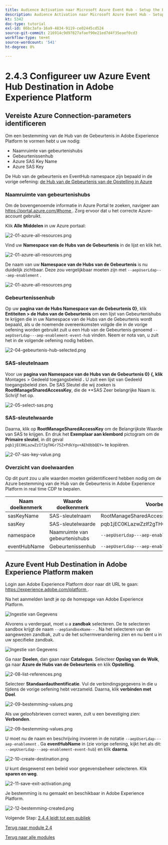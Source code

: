 ```yaml
---
title: Audience Activation naar Microsoft Azure Event Hub - Setup the Event Hub RTCDP destination in Adobe Experience Platform
description: Audience Activation naar Microsoft Azure Event Hub - Setup the Event Hub RTCDP destination in Adobe Experience Platform
kt: 5342
doc-type: tutorial
exl-id: 86bc3afa-16a9-4834-9119-ce02445cd524
source-git-commit: 216914c9d97827afaef90e21ed7d4f35eaef0cd3
workflow-type: tm+mt
source-wordcount: '541'
ht-degree: 0%

---
```


# 2.4.3 Configureer uw Azure Event Hub Destination in Adobe Experience Platform

## Vereiste Azure Connection-parameters identificeren

Om een bestemming van de Hub van de Gebeurtenis in Adobe Experience Platform te vormen hebt u uw nodig:

- Naamruimte van gebeurtenishubs
- Gebeurtenissenhub
- Azure SAS Key Name
- Azure SAS Key

De Hub van de gebeurtenis en EventHub namespace zijn bepaald in de vorige oefening: [ de Hub van de Gebeurtenis van de Opstelling in Azure ](./ex2.md)

### Naamruimte van gebeurtenishubs

Om de bovengenoemde informatie in Azure Portal te zoeken, navigeer aan [ https://portal.azure.com/#home ](https://portal.azure.com/#home). Zorg ervoor dat u het correcte Azure-account gebruikt.

Klik **Alle Middelen** in uw Azure portaal:

![ 2-01-azure-all-resources.png ](./images/201azureallresources.png)

Vind uw **Namespace van de Hubs van de Gebeurtenis** in de lijst en klik het.

![ 2-01-azure-all-resources.png ](./images/201azureallresources1.png)

De naam van uw **Namespace van de Hubs van de Gebeurtenis** is nu duidelijk zichtbaar. Deze zou vergelijkbaar moeten zijn met `--aepUserLdap---aep-enablement` .

![ 2-01-azure-all-resources.png ](./images/201azureallresources2.png)

### Gebeurtenissenhub

Op uw **pagina van de Hubs Namespace van de Gebeurtenis 0&rbrace;**, klik **Entiteiten > de Hubs van de Gebeurtenis** om een lijst van Gebeurtenishubs te krijgen die in uw Namespace van de Hubs van de Gebeurtenis wordt bepaald, als u de noemende overeenkomsten volgde die in de vorige oefening worden gebruikt zult u een Hub van de Gebeurtenis genoemd `--aepUserLdap---aep-enablement-event-hub` vinden. Neem er nota van, u zult het in de volgende oefening nodig hebben.

![ 2-04-gebeurtenis-hub-selected.png ](./images/204eventhubselected.png)

### SAS-sleutelnaam

Voor uw **pagina van Namespace van de Hubs van de Gebeurtenis 0&rbrace; &lbrace;, klik** Montages > Gedeeld toegangsbeleid **.** U zult een lijst van Gedeeld toegangsbeleid zien. De SAS Sleutel die wij zoeken is **RootManageSharedAccessKey**, die de **SAS Zeer belangrijke Naam is. Schrijf het op.

![ 2-05-select-sas.png ](./images/205selectsas.png)

### SAS-sleutelwaarde

Daarna, klik op **RootManageSharedAccessKey** om de Belangrijkste Waarde van SAS te krijgen. En druk het **Exemplaar aan klembord** pictogram om de **Primaire sleutel**, in dit geval `pqb1jEC0KLazwZzIf2gTHGr75Z+PdkYgv+AEhObbQEY=` te kopiëren.

![ 2-07-sas-key-value.png ](./images/207saskeyvalue.png)

### Overzicht van doelwaarden

Op dit punt zou u alle waarden moeten geïdentificeerd hebben nodig om de Azure bestemming van de Hub van de Gebeurtenis in Adobe Experience Platform in real time CDP te bepalen.

| Naam doelkenmerk | Waarde doelkenmerk | Voorbeeldwaarde |
|---|---|---|
| sasKeyName | SAS-sleutelnaam | RootManageSharedAccessKey |
| sasKey | SAS-sleutelwaarde | pqb1jEC0KLazwZzIf2gTHGr75Z+PdkYgv+AEhObbQEY= |
| namespace | Naamruimte van gebeurtenishubs | `--aepUserLdap---aep-enablement` |
| eventHubName | Gebeurtenissenhub | `--aepUserLdap---aep-enablement-event-hub` |

## Azure Event Hub Destination in Adobe Experience Platform maken

Login aan Adobe Experience Platform door naar dit URL te gaan: [ https://experience.adobe.com/platform ](https://experience.adobe.com/platform).

Na het aanmelden landt je op de homepage van Adobe Experience Platform.

![ Ingestie van Gegevens ](./../../../modules/datacollection/module1.2/images/home.png)

Alvorens u verdergaat, moet u a **zandbak** selecteren. De te selecteren sandbox krijgt de naam ``--aepSandboxName--`` . Na het selecteren van de aangewezen zandbak, zult u de het schermverandering zien en nu bent u in uw specifieke zandbak.

![ Ingestie van Gegevens ](./../../../modules/datacollection/module1.2/images/sb1.png)

Ga naar **Doelen**, dan gaan naar **Catalogus**. Selecteer **Opslag van de Wolk**, ga naar **Azure de Hubs van de Gebeurtenis** en klik **Opstelling**.

![ 2-08-list-references.png ](./images/208listdestinations.png)

Selecteer **Standaardauthentificatie**. Vul de verbindingsgegevens in die u tijdens de vorige oefening hebt verzameld. Daarna, klik **verbinden met Doel**.

![ 2-09-bestemming-values.png ](./images/209destinationvalues.png)

Als uw geloofsbrieven correct waren, zult u een bevestiging zien: **Verbonden**.

![ 2-09-bestemming-values.png ](./images/209destinationvaluesa.png)

U moet nu de naam en beschrijving invoeren in de notatie `--aepUserLdap---aep-enablement` . Ga **eventHubName** in (zie vorige oefening, kijkt het als dit: `--aepUserLdap---aep-enablement-event-hub`) en klik **daarna**.

![ 2-10-create-destination.png ](./images/210createdestination.png)

U kunt desgewenst een beleid voor gegevensbeheer selecteren. Klik **sparen en weg**.

![ 2-11-save-exit-activation.png ](./images/211saveexitactivation.png)

Je bestemming is nu gemaakt en beschikbaar in Adobe Experience Platform.

![ 2-12-bestemming-created.png ](./images/212destinationcreated.png)

Volgende Stap: [ 2.4.4 leidt tot een publiek ](./ex4.md)

[Terug naar module 2.4](./segment-activation-microsoft-azure-eventhub.md)

[Terug naar alle modules](./../../../overview.md)
